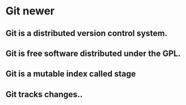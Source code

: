 # Git newer

## Git is a distributed version control system.

## Git is free software distributed under the GPL.

## Git is a mutable index called stage

## Git tracks changes..
